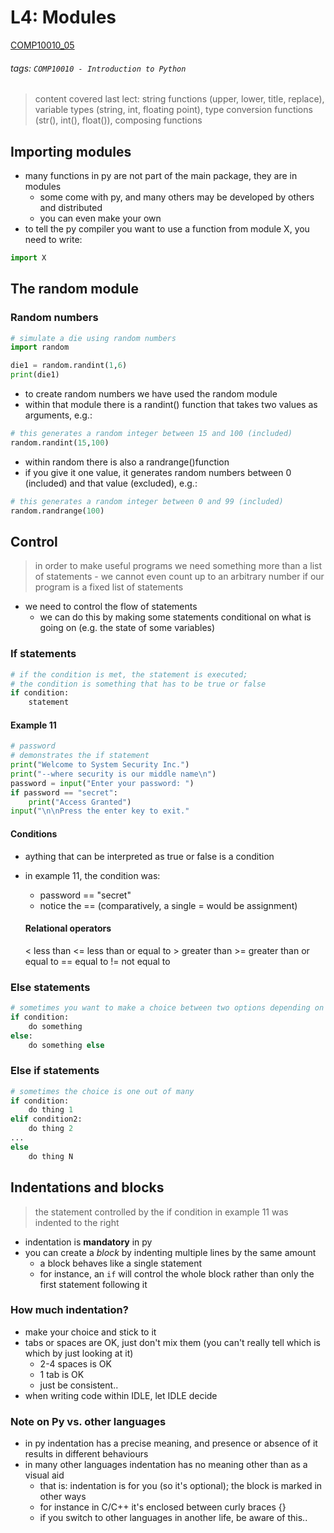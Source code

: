 # L4: Modules
[COMP10010_05](https://brightspace.ucd.ie/d2l/le/content/129818/viewContent/1649450/View)
###### tags: `COMP10010 - Introduction to Python`

> content covered last lect: string functions (upper, lower, title, replace), variable types (string, int, floating point), type conversion functions (str(), int(), float()), composing functions

## Importing modules
- many functions in py are not part of the main package, they are in modules
    - some come with py, and many others may be developed by others and distributed
    - you can even make your own
- to tell the py compiler you want to use a function from module X, you need to write:
``` python
import X
```

## The random module
### Random numbers
``` python
# simulate a die using random numbers
import random

die1 = random.randint(1,6)
print(die1)
```
- to create random numbers we have used the random module
- within that module there is a randint() function that takes two values as arguments, e.g.:
``` python
# this generates a random integer between 15 and 100 (included)
random.randint(15,100)
```
- within random there is also a randrange()function
- if you give it one value, it generates random numbers between 0 (included) and that value (excluded), e.g.:
``` python
# this generates a random integer between 0 and 99 (included)
random.randrange(100)
```

## Control
> in order to make useful programs we need something more than a list of statements - we cannot even count up to an arbitrary number if our program is a fixed list of statements
- we need to control the flow of statements
    - we can do this by making some statements conditional on what is going on (e.g. the state of some variables)

### If statements
``` python
# if the condition is met, the statement is executed; 
# the condition is something that has to be true or false
if condition: 
    statement
```

#### Example 11
``` python
# password
# demonstrates the if statement
print("Welcome to System Security Inc.")
print("--where security is our middle name\n")
password = input("Enter your password: ")
if password == "secret":
    print("Access Granted")
input("\n\nPress the enter key to exit."
```

#### Conditions
- aything that can be interpreted as true or false is a condition
- in example 11, the condition was:
    - password == "secret"
    - notice the == (comparatively, a single = would be assignment)

    #### Relational operators
    < less than
    <= less than or equal to
    \> greater than
    \>= greater than or equal to
    == equal to
    != not equal to
  
### Else statements
``` python 
# sometimes you want to make a choice between two options depending on a condition
if condition:
    do something
else:
    do something else
```

### Else if statements
``` python
# sometimes the choice is one out of many
if condition:
    do thing 1
elif condition2:
    do thing 2
...
else
    do thing N
```

## Indentations and blocks
> the statement controlled by the if condition in example 11 was indented to the right
- indentation is **mandatory** in py
- you can create a *block* by indenting multiple lines by the same amount
    - a block behaves like a single statement
    - for instance, an ```if``` will control the whole block rather than only the first statement following it

### How much indentation?
- make your choice and stick to it
- tabs or spaces are OK, just don't mix them (you can't really tell which is which by just looking at it)
    - 2-4 spaces is OK
    - 1 tab is OK
    - just be consistent..
- when writing code within IDLE, let IDLE decide

### Note on Py vs. other languages
- in py indentation has a precise meaning, and presence or absence of it results in different behaviours
- in many other languages indentation has no meaning other than as a visual aid
    - that is: indentation is for you (so it's optional); the block is marked in other ways
    - for instance in C/C++ it's enclosed between curly braces {}
    - if you switch to other languages in another life, be aware of this..

